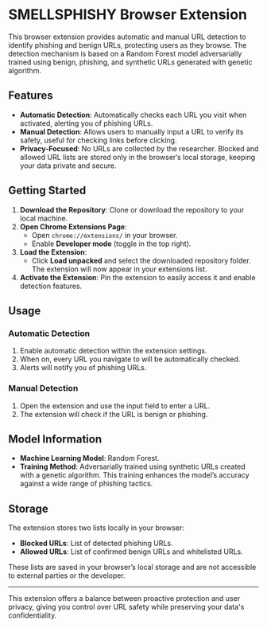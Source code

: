 # SMELLSPHISHY Browser Extension

This browser extension provides automatic and manual URL detection to identify phishing and benign URLs, protecting users as they browse. The detection mechanism is based on a Random Forest model adversarially trained using benign, phishing, and synthetic URLs generated with genetic algorithm.

## Features

- **Automatic Detection**: Automatically checks each URL you visit when activated, alerting you of phishing URLs.
- **Manual Detection**: Allows users to manually input a URL to verify its safety, useful for checking links before clicking.
- **Privacy-Focused**: No URLs are collected by the researcher. Blocked and allowed URL lists are stored only in the browser’s local storage, keeping your data private and secure.

## Getting Started

1. **Download the Repository**: Clone or download the repository to your local machine.
2. **Open Chrome Extensions Page**:
   - Open `chrome://extensions/` in your browser.
   - Enable **Developer mode** (toggle in the top right).
3. **Load the Extension**:
   - Click **Load unpacked** and select the downloaded repository folder. The extension will now appear in your extensions list.
4. **Activate the Extension**: Pin the extension to easily access it and enable detection features.

## Usage

### Automatic Detection

1. Enable automatic detection within the extension settings.
2. When on, every URL you navigate to will be automatically checked.
3. Alerts will notify you of phishing URLs.

### Manual Detection

1. Open the extension and use the input field to enter a URL.
2. The extension will check if the URL is benign or phishing.

## Model Information

- **Machine Learning Model**: Random Forest.
- **Training Method**: Adversarially trained using synthetic URLs created with a genetic algorithm. This training enhances the model’s accuracy against a wide range of phishing tactics.

## Storage

The extension stores two lists locally in your browser:
- **Blocked URLs**: List of detected phishing URLs.
- **Allowed URLs**: List of confirmed benign URLs and whitelisted URLs.

These lists are saved in your browser’s local storage and are not accessible to external parties or the developer.

---

This extension offers a balance between proactive protection and user privacy, giving you control over URL safety while preserving your data's confidentiality.